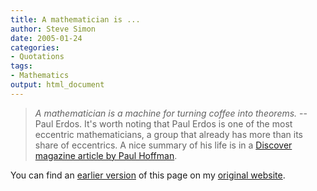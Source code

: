 ```yaml
---
title: A mathematician is ...
author: Steve Simon
date: 2005-01-24
categories:
- Quotations
tags:
- Mathematics
output: html_document
---
```

> *A mathematician is a machine for turning coffee into theorems.* \--
> Paul Erdos. It\'s worth noting that Paul Erdos is one of the most
> eccentric mathematicians, a group that already has more than its share
> of eccentrics. A nice summary of his life is in a [Discover magazine
> article by Paul
> Hoffman](http://www.findarticles.com/p/articles/mi_m1511/is_n7_v19/ai_20870345).

You can find an [earlier version](http://www.pmean.com/05/AMathematicianIs.html) of this page on my [original website](http://www.pmean.com/original_site.html).

